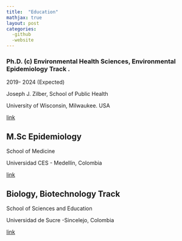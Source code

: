 ```yaml
---
title:  "Education"
mathjax: true
layout: post
categories: 
  -github
  -website
---
```


### Ph.D. (c) Environmental Health Sciences, Environmental Epidemiology Track .  
2019-  2024  (Expected)

Joseph J. Zilber, School of Public Health

University of Wisconsin, Milwaukee. USA

[link](https://www.uwm.edu)


## M.Sc Epidemiology

School of Medicine

Universidad CES - Medellín, Colombia

[link](https://www.ces.edu.co)


## Biology, Biotechnology Track

School of Sciences and Education

Universidad de Sucre -Sincelejo, Colombia

[link](https://www.unisucre.edu.co)
